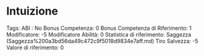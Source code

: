 # Intuizione

Tags: ABI
: No
Bonus Competenza: 0
Bonus Competenza di Riferimento: 1
Modificatore: -5
Modificatore  Abilità: 0
Statistica di riferimento: Saggezza (Saggezza%200a3bd56da49c472c9f5018d9834e7aff.md)
Tiro Salvezza: -5
Valore di riferimento: 0